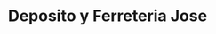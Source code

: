 ---
title: "Deposito y Ferreteria Jose"
url: /chorrillos/deposito-y-ferreteria-jose/
shop: comercio
---